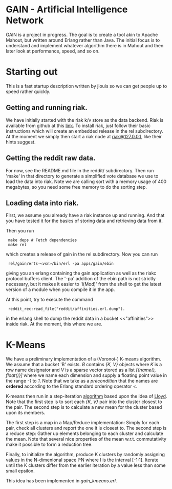 # GAIN - Artificial Intelligence Network

GAIN is a project in progress. The goal is to create a tool akin to
Apache Mahout, but written around Erlang rather than Java. The initial
focus is to understand and implement whatever algorithm there is in
Mahout and then later look at performance, speed, and so on.

# Starting out

This is a fast startup description written by jlouis so we can get
people up to speed rather quickly.

## Getting and running riak.

We have initially started with the riak k/v store as the data
backend. Riak is available from github at this
[link](http://github.com/basho). To install riak, just follow their
basic instructions which will create an embedded release in the rel
subdirectory. At the moment we simply then start a riak node at
riak@127.0.0.1, like their hints suggest.

## Getting the reddit raw data.

For now, see the README.md file in the reddit/ subdirectory. Then run
'make' in that directory to generate a simplified vote database we use
to load the data into riak. Note we are calling sort with a memory
usage of 400 megabytes, so you need some free memory to do the sorting
step.

## Loading data into riak.

First, we assume you already have a riak instance up and running. And
that you have tested it for the basics of storing data and retrieving
data from it.

Then you run

     make deps # Fetch dependencies
     make rel

which creates a release of gain in the rel subdirectory. Now you can
run

     rel/gain/erts-<vsn>/bin/erl -pa apps/gain/ebin

giving you an erlang containing the gain application as well as the
riakc protocol buffers client. The '-pa' addition of the ebin path is
not strictly necessary, but it makes it easier to 'l(Mod)' from the
shell to get the latest version of a module when you compile it in the
app.

At this point, try to execute the command

     reddit_rec:read_file("reddit/affinities.erl.dump").

in the erlang shell to dump the reddit data in a bucket
<<"affinities">> inside riak. At the moment, this where we are.

# K-Means

We have a preliminary implementation of a (Voronoi-) K-means
algorithm. We assume that a bucket 'B' exists. *B* contains *{K, V}*
objects where *K* is a row name designator and *V* is a sparse vector
stored as a list *[{name(), float()}]* where we name each dimension
and supply a floating point value in the range *-1* to *1*. Note that
we take as a *precondition* that the names are **ordered** according
to the Erlang standard ordering operator *<*.

K-means then run in a step-iteration
[algorithm](http://en.wikipedia.org/wiki/K-means_clustering#Standard_algorithm)
based upon the idea of
[Lloyd](http://en.wikipedia.org/wiki/Lloyd's_algorithm). Note that the
first step is to sort each *{K, V}* pair into the cluster closest to
the pair. The second step is to calculate a new mean for the cluster
based upon its members.

The first step is a map in a Map/Reduce implementation: Simply for
each pair, check all clusters and report the one it is closest to. The
second step is a reduce step: Gather up elements belonging to each
cluster and calculate the mean. Note that several nice properties of
the mean w.r.t. commutativity make it possible to form a reduction
tree.

Finally, to initialize the algorithm, produce K clusters by randomly
assigning values in the N-dimenional space I^N where I is the interval
[-1:1]. Iterate until the K clusters differ from the earlier iteration
by a value less than some small epsilon.

This idea has been implemented in *gain_kmeans.erl*.